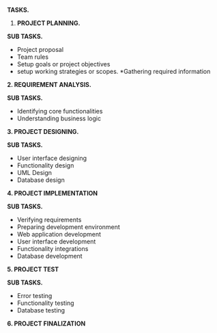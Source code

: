 **TASKS.**
1. 	**PROJECT PLANNING.**

**SUB TASKS.**
* Project proposal
* Team rules
* Setup goals or project objectives
* setup working strategies or scopes.
*Gathering required information

   

**2.	REQUIREMENT ANALYSIS.**

 **SUB TASKS.**
* Identifying core functionalities
* Understanding business logic


**3.	PROJECT DESIGNING.**

 **SUB TASKS.**
* User interface designing
* Functionality design
* UML Design
* Database design

**4.	PROJECT IMPLEMENTATION**

  **SUB TASKS.**
* Verifying requirements
* Preparing development environment
* Web application development
* User interface development
* Functionality integrations
* Database development

**5.	PROJECT TEST**

  **SUB TASKS.**
* Error testing
* Functionality testing
* Database testing

**6.	PROJECT FINALIZATION**


